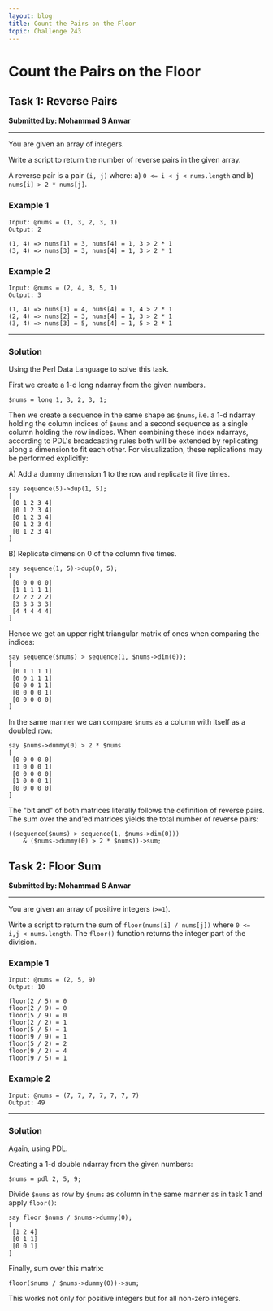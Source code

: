 ```yaml
---
layout: blog
title: Count the Pairs on the Floor
topic: Challenge 243
---
```

# Count the Pairs on the Floor

## Task 1: Reverse Pairs
**Submitted by: Mohammad S Anwar**

---

You are given an array of integers.

Write a script to return the number of reverse pairs in the given array.

A reverse pair is a pair `(i, j)` where:
a) `0 <= i < j < nums.length` and
b) `nums[i] > 2 * nums[j]`.

### Example 1
```
Input: @nums = (1, 3, 2, 3, 1)
Output: 2

(1, 4) => nums[1] = 3, nums[4] = 1, 3 > 2 * 1
(3, 4) => nums[3] = 3, nums[4] = 1, 3 > 2 * 1
```
### Example 2
```
Input: @nums = (2, 4, 3, 5, 1)
Output: 3

(1, 4) => nums[1] = 4, nums[4] = 1, 4 > 2 * 1
(2, 4) => nums[2] = 3, nums[4] = 1, 3 > 2 * 1
(3, 4) => nums[3] = 5, nums[4] = 1, 5 > 2 * 1
```
---
### Solution
Using the Perl Data Language to solve this task.

First we create a 1-d long ndarray from the given numbers.
```
$nums = long 1, 3, 2, 3, 1;
```
Then we create a sequence in the same shape as `$nums`, i.e. a 1-d ndarray holding the column indices of `$nums` and a second sequence as a single column holding the row indices.
When combining these index ndarrays, according to PDL's broadcasting rules both will be extended by replicating along a dimension to fit each other.
For visualization, these replications may be performed explicitly:

A) Add a dummy dimension 1 to the row and replicate it five times.
```
say sequence(5)->dup(1, 5);
[
 [0 1 2 3 4]
 [0 1 2 3 4]
 [0 1 2 3 4]
 [0 1 2 3 4]
 [0 1 2 3 4]
]
```
B) Replicate dimension 0 of the column five times.
```
say sequence(1, 5)->dup(0, 5);
[
 [0 0 0 0 0]
 [1 1 1 1 1]
 [2 2 2 2 2]
 [3 3 3 3 3]
 [4 4 4 4 4]
]
```
Hence we get an upper right triangular matrix of ones when comparing the indices:
```
say sequence($nums) > sequence(1, $nums->dim(0));
[
 [0 1 1 1 1]
 [0 0 1 1 1]
 [0 0 0 1 1]
 [0 0 0 0 1]
 [0 0 0 0 0]
]
```
In the same manner we can compare `$nums` as a column with itself as a doubled row:
```
say $nums->dummy(0) > 2 * $nums
[
 [0 0 0 0 0]
 [1 0 0 0 1]
 [0 0 0 0 0]
 [1 0 0 0 1]
 [0 0 0 0 0]
]
```
The "bit and" of both matrices literally follows the definition of reverse pairs.
The sum over the and'ed matrices yields the total number of reverse pairs:
```
((sequence($nums) > sequence(1, $nums->dim(0)))
    & ($nums->dummy(0) > 2 * $nums))->sum;
```
## Task 2: Floor Sum
**Submitted by: Mohammad S Anwar**

---
You are given an array of positive integers (`>=1`).

Write a script to return the sum of `floor(nums[i] / nums[j])` where `0 <= i,j < nums.length`. The `floor()` function returns the integer part of the division.
### Example 1
```
Input: @nums = (2, 5, 9)
Output: 10

floor(2 / 5) = 0
floor(2 / 9) = 0
floor(5 / 9) = 0
floor(2 / 2) = 1
floor(5 / 5) = 1
floor(9 / 9) = 1
floor(5 / 2) = 2
floor(9 / 2) = 4
floor(9 / 5) = 1
```
### Example 2
```
Input: @nums = (7, 7, 7, 7, 7, 7, 7)
Output: 49
```
---
### Solution
Again, using PDL.

Creating a 1-d double ndarray from the given numbers:
```
$nums = pdl 2, 5, 9;
```
Divide `$nums` as row by `$nums` as column in the same manner as in task 1 and apply `floor()`:
```
say floor $nums / $nums->dummy(0);
[
 [1 2 4]
 [0 1 1]
 [0 0 1]
]
```
Finally, sum over this matrix:
```
floor($nums / $nums->dummy(0))->sum;
```
This works not only for positive integers but for all non-zero integers.
